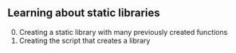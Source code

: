 Learning about static libraries
---
0. Creating a static library with many previously created functions
1. Creating the script that creates a library